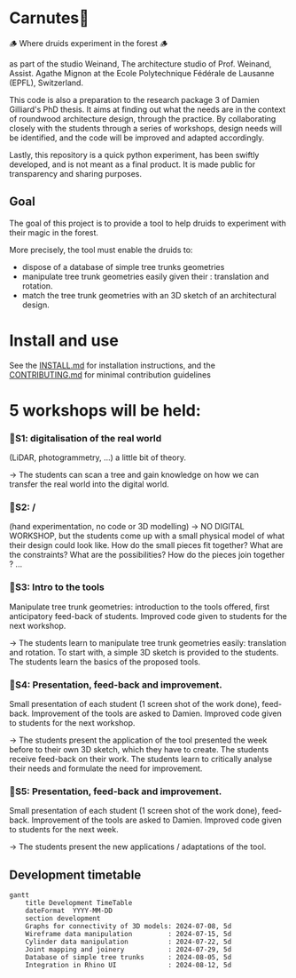 # Carnutes🌳
🪵 Where druids experiment in the forest 🪵

as part of the studio Weinand, The architecture studio of Prof. Weinand, Assist. Agathe Mignon at the Ecole Polytechnique Fédérale de Lausanne (EPFL), Switzerland.

This code is also a preparation to the research package 3 of Damien Gilliard's PhD thesis. It aims at finding out what the needs are in the context of roundwood architecture design, through the practice. By collaborating closely with the students through  a series of workshops, design needs will be identified, and the code will be improved and adapted accordingly.

Lastly, this repository is a quick python experiment, has been swiftly developed, and is not meant as a final product. It is made public for transparency and sharing purposes.
## Goal

 The goal of this project is to provide a tool to help druids to experiment with their magic in the forest. 

More precisely, the tool must enable the druids to:
- dispose of a database of simple tree trunks geometries
- manipulate tree trunk geometries easily given their : translation and rotation.
- match the tree trunk geometries with an 3D sketch of an architectural design.

# Install and use
See the [INSTALL.md](./INSTALL.md) for installation instructions, and the [CONTRIBUTING.md](./CONTRIBUTING.md) for minimal contribution guidelines

# 5 workshops will be held:


### 🌲S1: digitalisation of the real world 
(LiDAR, photogrammetry, ...) a little bit of theory.

-> The students can scan a tree and gain knowledge on how we can transfer the real world into the digital world.
### 🌲S2: / 
(hand experimentation, no code or 3D modelling) -> NO DIGITAL WORKSHOP, but the students come up with a small physical model of what their design could look like. How do the small pieces fit together? What are the constraints? What are the possibilities? How do the pieces join together ? ...

### 🌲S3: Intro to the tools 
Manipulate tree trunk geometries: introduction to the tools offered, first anticipatory feed-back of students. Improved code given to students for the next workshop.

-> The students learn to manipulate tree trunk geometries easily: translation and rotation. To start with, a simple 3D sketch is provided to the students. The students learn the basics of the proposed tools.

### 🌲S4: Presentation, feed-back and improvement. 
Small presentation of each student (1 screen shot of the work done), feed-back. Improvement of the tools are asked to Damien. Improved code given to students for the next workshop.

-> The students present the application of the tool presented the week before to their own 3D sketch, which they have to create. The students receive feed-back on their work. The students learn to critically analyse their needs and formulate the need for improvement.

### 🌲S5: Presentation, feed-back and improvement.
Small presentation of each student (1 screen shot of the work done), feed-back. Improvement of the tools are asked to Damien. Improved code given to students for the next week.

-> The students present the new applications / adaptations of the tool.

## Development timetable

```mermaid
gantt
    title Development TimeTable
    dateFormat  YYYY-MM-DD
    section development
    Graphs for connectivity of 3D models: 2024-07-08, 5d
    Wireframe data manipulation         : 2024-07-15, 5d
    Cylinder data manipulation          : 2024-07-22, 5d
    Joint mapping and joinery           : 2024-07-29, 5d
    Database of simple tree trunks      : 2024-08-05, 5d
    Integration in Rhino UI             : 2024-08-12, 5d
```

